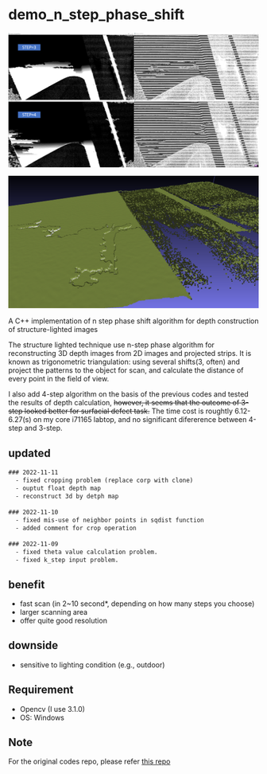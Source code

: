 # demo_n_step_phase_shift


![alt text](https://github.com/1TTT9/demo_n_step_phase_shift/blob/main/images/demo.png?raw=true)

![alt text](https://github.com/1TTT9/demo_n_step_phase_shift/blob/main/images/demo_4x.png?raw=true)

A C++ implementation of n step phase shift algorithm for depth construction of structure-lighted images

The structure lighted technique use n-step phase algorithm for reconstructing 3D depth images from 2D images and projected strips.
It is known as trigonometric triangulation: using several shifts(3, often) and project the patterns to the object for scan, 
and calculate the distance of every point in the field of view. 

I also add 4-step algorithm on the basis of the previous codes and tested the results of depth calculation, ~~however, it seems that the outcome of 3-step looked better for surfacial defect task.~~
The time cost is roughtly 6.12-6.27(s) on my core i71165 labtop, and no significant difererence between 4-step and 3-step.

## updated 

	### 2022-11-11
	  - fixed cropping problem (replace corp with clone)
	  - ouptut float depth map
	  - reconstruct 3d by detph map

	### 2022-11-10
	  - fixed mis-use of neighbor points in sqdist function
	  - added comment for crop operation

	### 2022-11-09
	  - fixed theta value calculation problem.
	  - fixed k_step input problem.

## benefit 
  - fast scan (in 2~10 second*, depending on how many steps you choose)
  - larger scanning area
  - offer quite good resolution

## downside
 - sensitive to lighting condition (e.g., outdoor)
 

## Requirement
  - Opencv (I use 3.1.0)
  - OS: Windows
  

## Note
 For the original codes repo, please refer [this repo](https://github.com/phreax/structured_light) 



